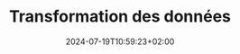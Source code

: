---
weight: 400
title: "Transformation des données"
description: ""
icon: "database"
date: "2024-07-19T10:59:23+02:00"
lastmod: "2024-07-19T10:59:23+02:00"
draft: false
toc: true
---